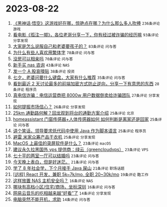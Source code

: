 # 2023-08-22

1. [《黑神话·悟空》这游戏好在哪，惊艳点在哪？为什么那么多人吹捧](https://www.v2ex.com/t/967249) `236条评论` `游戏`
1. [看电影《孤注一掷》，各位老哥分享一下，你有经过被诈骗的经历嘛](https://www.v2ex.com/t/967294) `93条评论` `分享发现`
1. [大家是怎么说服自己和老婆要孩子的？](https://www.v2ex.com/t/967266) `83条评论` `问与答`
1. [为什么有些人喜欢用繁体字](https://www.v2ex.com/t/967330) `78条评论` `问与答`
1. [没房可以相亲吗](https://www.v2ex.com/t/967296) `70条评论` `问与答`
1. [新手买 nas 咨询](https://www.v2ex.com/t/967253) `43条评论` `NAS`
1. [发一个 A 股哀嚎贴](https://www.v2ex.com/t/967309) `38条评论` `投资`
1. [七夕，老婆问要什么键盘，大家有什么推荐](https://www.v2ex.com/t/967319) `35条评论` `问与答`
1. [看到最近 2 天讨论最多的前端加密方式防止逆向，分享一下有意思的东西](https://www.v2ex.com/t/967324) `28条评论` `程序员`
1. [真电信诈骗：电信运营商把 8000w 用户数据倒卖给诈骗团队](https://www.v2ex.com/t/967304) `27条评论` `分享发现`
1. [如何提振市场信心？](https://www.v2ex.com/t/967352) `26条评论` `分享发现`
1. [25km 通勤路何解？回龙观到将台的通勤方案介绍](https://www.v2ex.com/t/967321) `25条评论` `北京`
1. [homeassistant 门窗传感器+人体传感器如何 如何判断是离家还是回家](https://www.v2ex.com/t/967293) `25条评论` `问与答`
1. [讲个笑话，领导要求低代码中使用 Java 作为脚本语言](https://www.v2ex.com/t/967265) `25条评论` `程序员`
1. [避雷 米家众筹产品干衣机](https://www.v2ex.com/t/967256) `25条评论` `分享发现`
1. [MacOS 上最佳的录屏软件是什么？](https://www.v2ex.com/t/967315) `23条评论` `macOS`
1. [建议永久拉黑国外 vps 提供商：绿云（greencloudvps）](https://www.v2ex.com/t/967270) `23条评论` `VPS`
1. [七十平的两室一厅可以结婚吗](https://www.v2ex.com/t/967274) `23条评论` `问与答`
1. [今天晚上表白，但是好迷茫。](https://www.v2ex.com/t/967329) `21条评论` `问与答`
1. [学了 8 年社会学，下个月接手 Java 屎山](https://www.v2ex.com/t/967276) `21条评论` `职场话题`
1. [[远程] React 开发，兼职 5k~7k/mo, 全职 20~30k/mo](https://www.v2ex.com/t/967311) `19条评论` `酷工作`
1. [这样放置 NAS 主机安全吗？](https://www.v2ex.com/t/967305) `16条评论` `NAS`
1. [哪块有高档小区/住宅/商场，坐标深圳](https://www.v2ex.com/t/967261) `16条评论` `问与答`
1. [网易云音乐的吃相越来越“好看”了](https://www.v2ex.com/t/967327) `14条评论` `分享发现`
1. [电脑突然不能开机，求助](https://www.v2ex.com/t/967307) `14条评论` `问与答`
